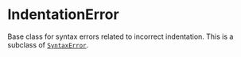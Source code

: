 # IndentationError

Base class for syntax errors related to incorrect indentation. This is a subclass of [`SyntaxError`](/exceptions/SyntaxError.md).

